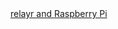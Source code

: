 <div class="github">
<a href="https://github.com/relayr/relayr-raspberry-pi">relayr and Raspberry Pi</a>

</div>